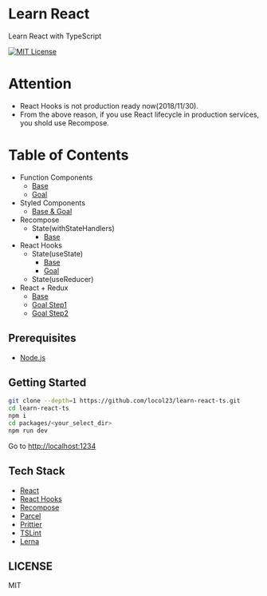 # Learn React

Learn React with TypeScript

[![MIT License](http://img.shields.io/badge/license-MIT-blue.svg?style=flat)](LICENSE)

# Attention
- React Hooks is not production ready now(2018/11/30).
- From the above reason, if you use React lifecycle in production services, you shold use Recompose.

# Table of Contents
- Function Components
  - [Base](https://github.com/locol23/learn-react-ts/tree/master/packages/function-components-base)
  - [Goal](https://github.com/locol23/learn-react-ts/tree/master/packages/function-components-goal)
- Styled Components
    - [Base & Goal](https://github.com/locol23/learn-react-ts/tree/master/packages/styled-components)
- Recompose
  - State(withStateHandlers)
    - [Base](https://github.com/locol23/learn-react-ts/tree/master/packages/recompose-state-base)
- React Hooks
  - State(useState)
    - [Base](https://github.com/locol23/learn-react-ts/tree/master/packages/hooks-state-base)
    - [Goal](https://github.com/locol23/learn-react-ts/tree/master/packages/hooks-state-goal)
  - State(useReducer)
- React + Redux
  - [Base](https://github.com/locol23/learn-react-ts/tree/master/packages/redux-base)
  - [Goal Step1](https://github.com/locol23/learn-react-ts/tree/master/packages/redux-goal-step1)
  - [Goal Step2](https://github.com/locol23/learn-react-ts/tree/master/packages/redux-goal-step2)

## Prerequisites

- [Node.js](https://nodejs.org/en/)

## Getting Started

```bash
git clone --depth=1 https://github.com/locol23/learn-react-ts.git
cd learn-react-ts
npm i
cd packages/<your_select_dir>
npm run dev
```

Go to [http://localhost:1234](http://localhost:1234)

## Tech Stack

- [React](https://reactjs.org/)
- [React Hooks](https://reactjs.org/docs/hooks-overview.html)
- [Recompose](https://github.com/acdlite/recompose)
- [Parcel](https://parceljs.org/)
- [Prittier](https://prettier.io/)
- [TSLint](https://palantir.github.io/tslint/)
- [Lerna](https://lernajs.io/)

## LICENSE

MIT

